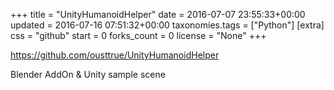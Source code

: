 +++
title = "UnityHumanoidHelper"
date = 2016-07-07 23:55:33+00:00
updated = 2016-07-16 07:51:32+00:00
taxonomies.tags = ["Python"]
[extra]
css = "github"
start = 0
forks_count = 0
license = "None"
+++

<https://github.com/ousttrue/UnityHumanoidHelper>

Blender AddOn & Unity sample scene

